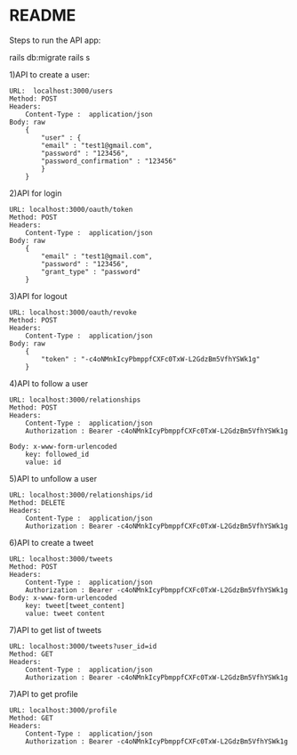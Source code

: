# README

Steps to run the API app:

rails db:migrate
rails s


1)API to create a user:

	URL:  localhost:3000/users
	Method: POST
	Headers: 
		Content-Type :  application/json
	Body: raw 
		{
			"user" : {
			"email" : "test1@gmail.com",
			"password" : "123456",
			"password_confirmation" : "123456"
			}
		}

2)API for login

	URL: localhost:3000/oauth/token	
	Method: POST
	Headers: 
		Content-Type :  application/json
	Body: raw 
		{
			"email" : "test1@gmail.com",
			"password" : "123456",
			"grant_type" : "password"		
		}

3)API for logout

	URL: localhost:3000/oauth/revoke	
	Method: POST
	Headers: 
		Content-Type :  application/json
	Body: raw 
		{
			"token" : "-c4oNMnkIcyPbmppfCXFc0TxW-L2GdzBm5VfhYSWk1g"
		}

4)API to follow a user		

	URL: localhost:3000/relationships	
	Method: POST
	Headers: 
		Content-Type :  application/json
		Authorization : Bearer -c4oNMnkIcyPbmppfCXFc0TxW-L2GdzBm5VfhYSWk1g

	Body: x-www-form-urlencoded 
		key: followed_id
		value: id

5)API to unfollow a user		

	URL: localhost:3000/relationships/id	
	Method: DELETE
	Headers: 
		Content-Type :  application/json
		Authorization : Bearer -c4oNMnkIcyPbmppfCXFc0TxW-L2GdzBm5VfhYSWk1g

	
6)API to create a tweet		

	URL: localhost:3000/tweets	
	Method: POST
	Headers: 
		Content-Type :  application/json
		Authorization : Bearer -c4oNMnkIcyPbmppfCXFc0TxW-L2GdzBm5VfhYSWk1g
	Body: x-www-form-urlencoded 
		key: tweet[tweet_content]
		value: tweet content


7)API to get list of tweets		

	URL: localhost:3000/tweets?user_id=id	
	Method: GET
	Headers: 
		Content-Type :  application/json
		Authorization : Bearer -c4oNMnkIcyPbmppfCXFc0TxW-L2GdzBm5VfhYSWk1g
	

7)API to get profile		

	URL: localhost:3000/profile	
	Method: GET
	Headers: 
		Content-Type :  application/json
		Authorization : Bearer -c4oNMnkIcyPbmppfCXFc0TxW-L2GdzBm5VfhYSWk1g
	